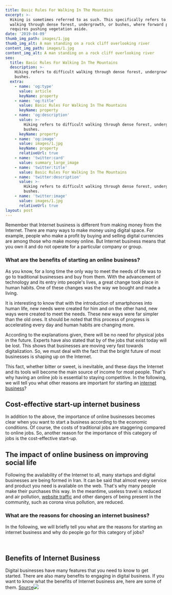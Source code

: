 ```yaml
---
title: Basic Rules For Walking In The Mountains
excerpt: >-
  Hiking is sometimes referred to as such. This specifically refers to difficult
  walking through dense forest, undergrowth, or bushes, where forward progress
  requires pushing vegetation aside.
date: '2019-04-09'
thumb_img_path: images/1.jpg
thumb_img_alt: A man standing on a rock cliff overlooking river
content_img_path: images/1.jpg
content_img_alt: A man standing on a rock cliff overlooking river
seo:
  title: Basic Rules For Walking In The Mountains
  description: >-
    Hiking refers to difficult walking through dense forest, undergrowth, or
    bushes.
  extra:
    - name: 'og:type'
      value: article
      keyName: property
    - name: 'og:title'
      value: Basic Rules For Walking In The Mountains
      keyName: property
    - name: 'og:description'
      value: >-
        Hiking refers to difficult walking through dense forest, undergrowth, or
        bushes.
      keyName: property
    - name: 'og:image'
      value: images/1.jpg
      keyName: property
      relativeUrl: true
    - name: 'twitter:card'
      value: summary_large_image
    - name: 'twitter:title'
      value: Basic Rules For Walking In The Mountains
    - name: 'twitter:description'
      value: >-
        Hiking refers to difficult walking through dense forest, undergrowth, or
        bushes.
    - name: 'twitter:image'
      value: images/1.jpg
      relativeUrl: true
layout: post
---
```

Remember that Internet business is different from making
money from the Internet. There are many ways to make money using digital
space. For
example, people who make a profit by buying and selling digital currencies are
among those who make money online. But Internet business means that you own it and do
not operate for a particular company or group.

### What are the benefits of starting an online business?

As you know, for a long time the only way to meet the needs
of life was to go to traditional businesses and buy from them. With the advancement of
technology and its entry into people's lives, a great change took place in
human habits. One
of these changes was the way we bought and made a living.

It is interesting to know that with the introduction of
smartphones into human life, new needs were created for him and on the other
hand, new ways were created to meet the needs. These new ways were far
simpler than the old ones. It should be noted that this process of progress
is accelerating every day and human habits are changing more.

According to the explanations given, there will be no need
for physical jobs in the future. Experts have also stated that by of the jobs that exist today will be lost. This shows that businesses
are moving very fast towards digitalization. So, we must deal with the fact that the bright
future of most businesses is shaping up on the Internet.

This fact, whether bitter or sweet, is inevitable, and these
days the Internet and its tools will become the main source of income for most
people. That's
why having an online job is essential to staying competitive. In the following, we will
tell you what other reasons are important for starting an [internet business](https://en.wikipedia.org/wiki/Electronic_business)?

## Cost-effective start-up internet business

In addition to the above, the importance of online
businesses becomes clear when you want to start a business according to the
economic conditions. Of
course, the costs of traditional jobs are staggering compared to online jobs. So, another
reason for the importance of this category of jobs is the cost-effective
start-up.

## The impact of online business on improving social life

Following the availability of the Internet to all, many
startups and digital businesses are being formed in Iran. It can be said that almost
every service and product you need is available on the web. That's why many people make
their purchases this way. In the meantime, useless travel is reduced and air
pollution, [website traffic](https://www.targetedwebtraffic.com/) and other dangers of being present in the community, such as corona virus
pollution, are reduced.

### What are the reasons for choosing an internet business?

In the following, we will briefly tell you what are the reasons for starting an internet business and why do people go for this
category of jobs?

 

## Benefits of Internet Business

Digital businesses have many features that you need to know to get started. There are also many benefits to engaging in digital business. If you want to know what the benefits of Internet business are, here are some of them. 
[Source](https://www.signupgenius.com/go/10c0f49a4a822a5f8cf8-howtoget)![](https://www.targetedwebtraffic.com/wp-content/uploads/2020/12/What-Is-High-Quality-Website-Traffic-How-Do-I-Get-More-of-It-TargetedWebTraffic.com\_-1536x822.jpg)
